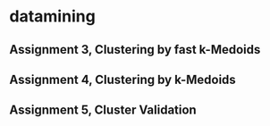 # datamining
## Assignment 3, Clustering by fast k-Medoids

## Assignment 4, Clustering by k-Medoids

## Assignment 5, Cluster Validation

